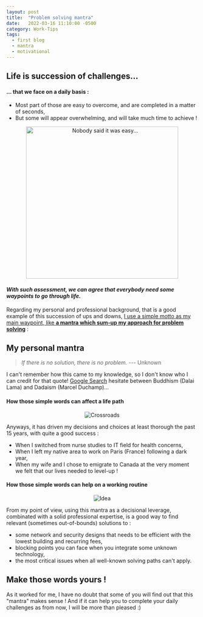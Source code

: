 ```yaml
---
layout: post
title:  "Problem solving mantra"
date:   2022-03-16 11:10:00 -0500
category: Work-Tips
tags:
  - first blog
  - mantra
  - motivational  
---
```

## Life is succession of challenges... ##
#### ... that we face on a daily basis : ####

 - Most part of those are easy to overcome, and are completed in a matter of seconds,
 - But some will appear overwhelming, and will take much time to achieve !

<center><img src="https://www.reau.ca/content/images/20210316091209-motivational_1.jpg" width=400px alt="Nobody said it was easy..."></center>

#### *With such assessment, we can agree that everybody need some waypoints to go through life.* ####
Regarding my personal and professional background, that is a good example of this succession of ups and downs, <u>I use a simple motto as my main waypoint, like **a mantra which sum-up my approach for problem solving**</u> :

##  My personal mantra  ##
> *If there is no solution, there is no problem.* --- Unknown

I can't remember how this came to my knowledge, so I don't know who I can credit for that quote! [Google Search](https://www.google.com/search?q=If%20there%20is%20no%20solution,%20there%20is%20no%20problem) hesitate between Buddhism (Dalai Lama) and Dadaism (Marcel Duchamp)...

#### How those simple words can affect a life path ####
<center><img src="https://www.reau.ca/content/images/20210316101008-crossroads.jpg" alt="Crossroads"></center>

Anyways, it has driven my decisions and choices at least thorough the past 15 years, with quite a good success :

 - When I switched from nurse studies to IT field for health concerns,
 - When I left my native area to work on Paris (France) following a dark year,
 - When my wife and I chose to emigrate to Canada at the very moment we felt that our lives needed to level-up  !

#### How those simple words can help on a working routine ####
<center><img src="https://www.reau.ca/content/images/20210316100558-motivational_2.jpg" alt="Idea"></center>

From my point of view, using this mantra as a decisional leverage, combinated with a solid professional expertise, is a good way to find relevant (sometimes  out-of-bounds) solutions to :
 
 - some network and security designs that needs to be efficient with the lowest building and recurring fees,
 - blocking points you can face when you integrate some unknown technology,
 - the most critical issues when all well-known solving paths can't apply.

## Make those words yours ! ##
As it worked for me, I have no doubt that some of you will find out that this "mantra" makes sense !
And if it can help you to complete your daily challenges as from now, I will be more than pleased :)